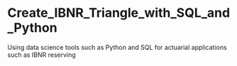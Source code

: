 # Create_IBNR_Triangle_with_SQL_and_Python
Using data science tools such as Python and SQL for actuarial applications such as IBNR reserving
